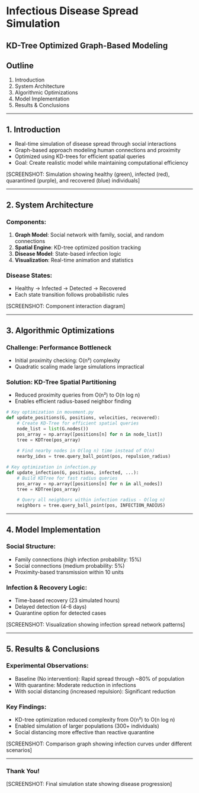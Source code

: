 # Infectious Disease Spread Simulation
## KD-Tree Optimized Graph-Based Modeling

## Outline
1. Introduction
2. System Architecture
3. Algorithmic Optimizations
4. Model Implementation
5. Results & Conclusions

---

## 1. Introduction

- Real-time simulation of disease spread through social interactions
- Graph-based approach modeling human connections and proximity
- Optimized using KD-trees for efficient spatial queries
- Goal: Create realistic model while maintaining computational efficiency

[SCREENSHOT: Simulation showing healthy (green), infected (red), quarantined (purple), and recovered (blue) individuals]

---

## 2. System Architecture

### Components:
1. **Graph Model**: Social network with family, social, and random connections
2. **Spatial Engine**: KD-tree optimized position tracking 
3. **Disease Model**: State-based infection logic
4. **Visualization**: Real-time animation and statistics

### Disease States:
- Healthy → Infected → Detected → Recovered
- Each state transition follows probabilistic rules

[SCREENSHOT: Component interaction diagram]

---

## 3. Algorithmic Optimizations

### Challenge: Performance Bottleneck
- Initial proximity checking: O(n²) complexity
- Quadratic scaling made large simulations impractical

### Solution: KD-Tree Spatial Partitioning
- Reduced proximity queries from O(n²) to O(n log n)
- Enables efficient radius-based neighbor finding

```python
# Key optimization in movement.py
def update_positions(G, positions, velocities, recovered):
    # Create KD-Tree for efficient spatial queries
    node_list = list(G.nodes())
    pos_array = np.array([positions[n] for n in node_list])
    tree = KDTree(pos_array)
    
    # Find nearby nodes in O(log n) time instead of O(n)
    nearby_idxs = tree.query_ball_point(pos, repulsion_radius)
```

```python
# Key optimization in infection.py
def update_infection(G, positions, infected, ...):
    # Build KDTree for fast radius queries
    pos_array = np.array([positions[n] for n in all_nodes])
    tree = KDTree(pos_array)

    # Query all neighbors within infection radius - O(log n)
    neighbors = tree.query_ball_point(pos, INFECTION_RADIUS)
```

---

## 4. Model Implementation

### Social Structure:
- Family connections (high infection probability: 15%)
- Social connections (medium probability: 5%)
- Proximity-based transmission within 10 units

### Infection & Recovery Logic:
- Time-based recovery (23 simulated hours)
- Delayed detection (4-6 days)
- Quarantine option for detected cases

[SCREENSHOT: Visualization showing infection spread network patterns]

---

## 5. Results & Conclusions

### Experimental Observations:
- Baseline (No intervention): Rapid spread through ~80% of population
- With quarantine: Moderate reduction in infections
- With social distancing (increased repulsion): Significant reduction

### Key Findings:
- KD-tree optimization reduced complexity from O(n²) to O(n log n)
- Enabled simulation of larger populations (300+ individuals)
- Social distancing more effective than reactive quarantine

[SCREENSHOT: Comparison graph showing infection curves under different scenarios]

---

### Thank You!

[SCREENSHOT: Final simulation state showing disease progression]
